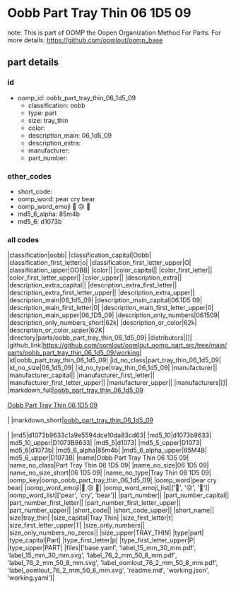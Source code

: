 # Oobb Part Tray Thin 06 1D5 09  

note: This is part of OOMP the Oopen Organization Method For Parts. For more details: https://github.com/oomlout/oomp_base

##  part details





### id
* oomp_id: oobb_part_tray_thin_06_1d5_09
  * classification: oobb
  * type: part
  * size: tray_thin
  * color: 
  * description_main: 06_1d5_09
  * description_extra: 
  * manufacturer: 
  * part_number: 

### other_codes
* short_code: 
* oomp_word: pear cry bear
* oomp_word_emoji :pear: :cry: :bear:
* md5_6_alpha: 85m4b
* md5_6: d1073b

### all codes 
|classification|oobb|
|classification_capital|Oobb|
|classification_first_letter|o|
|classification_first_letter_upper|O|
|classification_upper|OOBB|
|color||
|color_capital||
|color_first_letter||
|color_first_letter_upper||
|color_upper||
|description_extra||
|description_extra_capital||
|description_extra_first_letter||
|description_extra_first_letter_upper||
|description_extra_upper||
|description_main|06_1d5_09|
|description_main_capital|06.1D5 09|
|description_main_first_letter|0|
|description_main_first_letter_upper|0|
|description_main_upper|06_1D5_09|
|description_only_numbers|061509|
|description_only_numbers_short|62k|
|description_or_color|62k|
|description_or_color_upper|62K|
|directory|parts/oobb_part_tray_thin_06_1d5_09|
|distributors|[]|
|github_link|https://github.com/oomlout/oomlout_oomp_part_src/tree/main/parts/oobb_part_tray_thin_06_1d5_09/working|
|id|oobb_part_tray_thin_06_1d5_09|
|id_no_class|part_tray_thin_06_1d5_09|
|id_no_size|06_1d5_09|
|id_no_type|tray_thin_06_1d5_09|
|manufacturer||
|manufacturer_capital||
|manufacturer_first_letter||
|manufacturer_first_letter_upper||
|manufacturer_upper||
|manufacturers|[]|
|markdown_full|[oobb_part_tray_thin_06_1d5_09](https://github.com/oomlout/oomlout_oomp_part_src/tree/main/parts/oobb_part_tray_thin_06_1d5_09/working)<br>[](https://github.com/oomlout/oomlout_oomp_part_src/tree/main/parts/oobb_part_tray_thin_06_1d5_09/working)<br>[Oobb Part Tray Thin 06 1D5 09](https://github.com/oomlout/oomlout_oomp_part_src/tree/main/parts/oobb_part_tray_thin_06_1d5_09/working)<br><br>|
|markdown_short|[oobb_part_tray_thin_06_1d5_09](https://github.com/oomlout/oomlout_oomp_part_src/tree/main/parts/oobb_part_tray_thin_06_1d5_09/working)<br><br>|
|md5|d1073b9633c1a9e5594dce10da83cd63|
|md5_10|d1073b9633|
|md5_10_upper|D1073B9633|
|md5_5|d1073|
|md5_5_upper|D1073|
|md5_6|d1073b|
|md5_6_alpha|85m4b|
|md5_6_alpha_upper|85M4B|
|md5_6_upper|D1073B|
|name|Oobb Part Tray Thin 06 1D5 09|
|name_no_class|Part Tray Thin 06 1D5 09|
|name_no_size|06 1D5 09|
|name_no_size_short|06 1D5 09|
|name_no_type|Tray Thin 06 1D5 09|
|oomp_key|oomp_oobb_part_tray_thin_06_1d5_09|
|oomp_word|pear cry bear|
|oomp_word_emoji|:pear: :cry: :bear:|
|oomp_word_emoji_list|[':pear:', ':cry:', ':bear:']|
|oomp_word_list|['pear', 'cry', 'bear']|
|part_number||
|part_number_capital||
|part_number_first_letter||
|part_number_first_letter_upper||
|part_number_upper||
|short_code||
|short_code_upper||
|short_name||
|size|tray_thin|
|size_capital|Tray Thin|
|size_first_letter|t|
|size_first_letter_upper|T|
|size_only_numbers||
|size_only_numbers_no_zeros||
|size_upper|TRAY_THIN|
|type|part|
|type_capital|Part|
|type_first_letter|p|
|type_first_letter_upper|P|
|type_upper|PART|
|files|['base.yaml', 'label_15_mm_30_mm.pdf', 'label_15_mm_30_mm.svg', 'label_76_2_mm_50_8_mm.pdf', 'label_76_2_mm_50_8_mm.svg', 'label_oomlout_76_2_mm_50_8_mm.pdf', 'label_oomlout_76_2_mm_50_8_mm.svg', 'readme.md', 'working.json', 'working.yaml']|
